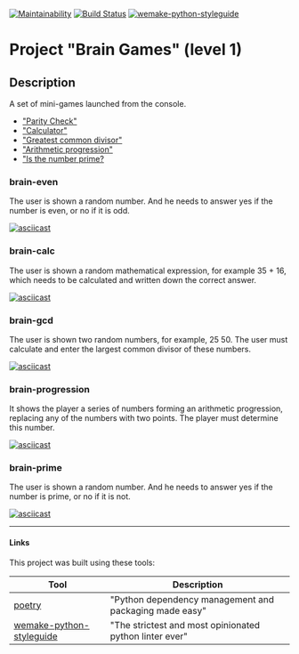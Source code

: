 [![Maintainability](https://api.codeclimate.com/v1/badges/d5fbab6a0840ca2b52cf/maintainability)](https://codeclimate.com/github/karomag/python-project-lvl1/maintainability)
[![Build Status](https://travis-ci.com/karomag/python-project-lvl1.svg?branch=master)](https://travis-ci.com/karomag/python-project-lvl1)
[![wemake-python-styleguide](https://img.shields.io/badge/style-wemake-000000.svg)](https://github.com/wemake-services/wemake-python-styleguide)

# Project "Brain Games" (level 1)

## Description
A set of mini-games launched from the console.

* ["Parity Check"](#brain-even)
* ["Calculator"](#brain-calc)
* ["Greatest common divisor"](#brain-gcd)
* ["Arithmetic progression"](#brain-progression)
* ["Is the number prime?](#brain-prime)

### brain-even
The user is shown a random number. And he needs to answer yes if the number is even, or no if it is odd.

[![asciicast](https://asciinema.org/a/sforN0GjemIIZLia61c5N0U96.svg)](https://asciinema.org/a/sforN0GjemIIZLia61c5N0U96)

### brain-calc
The user is shown a random mathematical expression, for example 35 + 16, which needs to be calculated and written down the correct answer.

[![asciicast](https://asciinema.org/a/iv2bQfbew2zxZRRUPVmzVpLee.svg)](https://asciinema.org/a/iv2bQfbew2zxZRRUPVmzVpLee)

### brain-gcd

The user is shown two random numbers, for example, 25 50. The user must calculate and enter the largest common divisor of these numbers.

[![asciicast](https://asciinema.org/a/tUoJlfJSN3arSi9fL3v34B2e6.svg)](https://asciinema.org/a/tUoJlfJSN3arSi9fL3v34B2e6)

### brain-progression

It shows the player a series of numbers forming an arithmetic progression, replacing any of the numbers with two points. The player must determine this number.

[![asciicast](https://asciinema.org/a/qZyk9Nbv8xVW1gezWfsF1R4qp.svg)](https://asciinema.org/a/qZyk9Nbv8xVW1gezWfsF1R4qp)

### brain-prime

 The user is shown a random number. And he needs to answer yes if the number is prime, or no if it is not.

[![asciicast](https://asciinema.org/a/S6iScYVjgANPA9hjyGSwE52To.svg)](https://asciinema.org/a/S6iScYVjgANPA9hjyGSwE52To)

---
#### Links

This project was built using these tools:

| Tool                                                                        | Description                                             |
|-----------------------------------------------------------------------------|---------------------------------------------------------|
| [poetry](https://python-poetry.org/)                                        | "Python dependency management and packaging made easy"  |
| [wemake-python-styleguide](https://wemake-python-stylegui.de)               | "The strictest and most opinionated python linter ever" |
